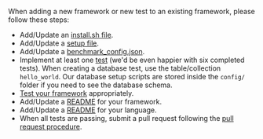 When adding a new framework or new test to an existing framework, please follow 
these steps:

* Add/Update an [install.sh file](Codebase/Framework-Files#install-file).
* Add/Update a [setup file](Codebase/Framework-Files#setup-file).
* Add/Update a [benchmark_config.json](Codebase/Framework-Files#benchmark-config-file).
* Implement at least one [test](Project-Information/Framework-Tests#test-types) 
(we'd be even happier with six completed tests). When creating a database test, 
use the table/collection `hello_world`. Our database setup scripts are stored 
inside the `config/` folder if you need to see the database schema.
* [Test your framework](Development/Testing-and-Debugging) appropriately.
* Add/Update a [README](Development/Readme-Formats#language-readmes) for your 
framework.
* Add/Update a [README](Development/Readme-Formats#framework-readmes) for your
language.
* When all tests are passing, submit a pull request following the 
[pull request procedure](Development/Contributing-Guide#github-pull-request-procedure).
